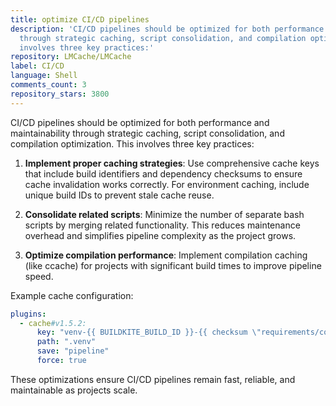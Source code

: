 ```yaml
---
title: optimize CI/CD pipelines
description: 'CI/CD pipelines should be optimized for both performance and maintainability
  through strategic caching, script consolidation, and compilation optimization. This
  involves three key practices:'
repository: LMCache/LMCache
label: CI/CD
language: Shell
comments_count: 3
repository_stars: 3800
---
```


CI/CD pipelines should be optimized for both performance and maintainability through strategic caching, script consolidation, and compilation optimization. This involves three key practices:

1. **Implement proper caching strategies**: Use comprehensive cache keys that include build identifiers and dependency checksums to ensure cache invalidation works correctly. For environment caching, include unique build IDs to prevent stale cache reuse.

2. **Consolidate related scripts**: Minimize the number of separate bash scripts by merging related functionality. This reduces maintenance overhead and simplifies pipeline complexity as the project grows.

3. **Optimize compilation performance**: Implement compilation caching (like ccache) for projects with significant build times to improve pipeline speed.

Example cache configuration:
```yaml
plugins:
  - cache#v1.5.2:
      key: "venv-{{ BUILDKITE_BUILD_ID }}-{{ checksum \"requirements/common.txt\" }}-{{ checksum \"requirements/test.txt\" }}"
      path: ".venv"
      save: "pipeline"
      force: true
```

These optimizations ensure CI/CD pipelines remain fast, reliable, and maintainable as projects scale.